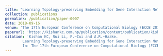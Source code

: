 ```yaml
---
title: "Learning Topology-preserving Embedding for Gene Interaction Networks"
collection: publications
permalink: /publication/paper-0007
date: 2018-09-16
venue: 'The 17th European Conference on Computational Biology (ECCB 2018)'
paperurl: 'https://kishankc.com.np/publication/content/publication/kishan-2018-toplology/'
citation: 'Kishan KC, Rui Li, F.~Cui and A.R.~Haake.
        Learning Topology-preserving Embedding for Gene Interaction Networks.
        In: The 17th European Conference on Computational Biology (ECCB 2018), September 2018.'
---
```


